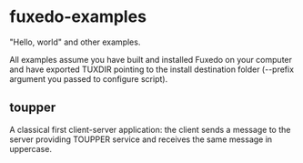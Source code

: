 # fuxedo-examples

"Hello, world" and other examples.

All examples assume you have built and installed Fuxedo on your computer and have exported TUXDIR pointing to the install destination folder (--prefix argument you passed to configure script).


## toupper

A classical first client-server application: the client sends a message to the server providing TOUPPER service  and receives the same message in uppercase.
